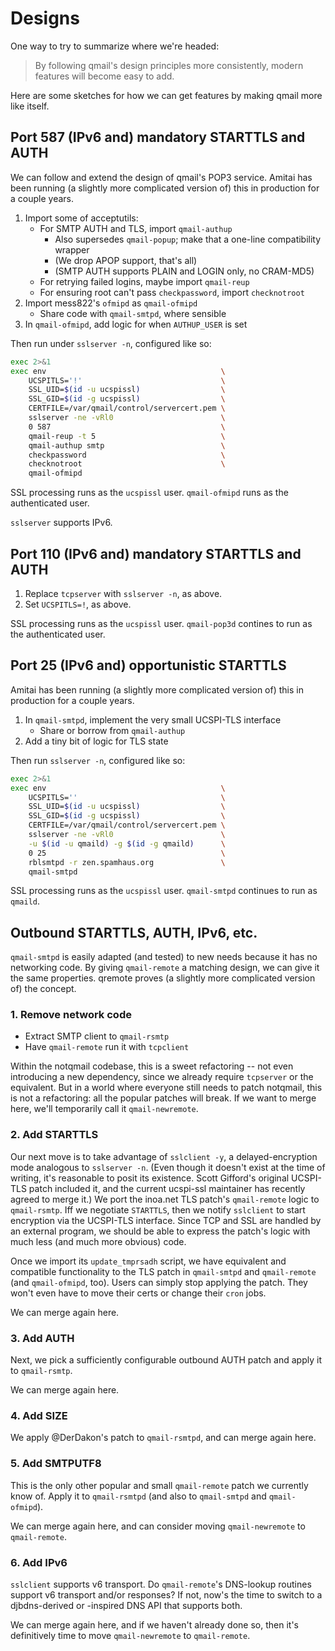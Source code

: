 # Designs

One way to try to summarize where we're headed:

> By following qmail's design principles more consistently, modern features will become easy to add.

Here are some sketches for how we can get features by making qmail more like itself.


## Port 587 (IPv6 and) mandatory STARTTLS and AUTH

We can follow and extend the design of qmail's POP3 service.
Amitai has been running (a slightly more complicated version of) this in production for a couple years.

1. Import some of acceptutils:
    - For SMTP AUTH and TLS, import `qmail-authup`
        - Also supersedes `qmail-popup`; make that a one-line compatibility wrapper
		- (We drop APOP support, that's all)
		- (SMTP AUTH supports PLAIN and LOGIN only, no CRAM-MD5)
    - For retrying failed logins, maybe import `qmail-reup`
    - For ensuring root can't pass `checkpassword`, import `checknotroot`
3. Import mess822's `ofmipd` as `qmail-ofmipd`
    - Share code with `qmail-smtpd`, where sensible
4. In `qmail-ofmipd`, add logic for when `AUTHUP_USER` is set

Then run under `sslserver -n`, configured like so:

```sh
exec 2>&1
exec env                                       \
    UCSPITLS='!'                               \
    SSL_UID=$(id -u ucspissl)                  \
    SSL_GID=$(id -g ucspissl)                  \
    CERTFILE=/var/qmail/control/servercert.pem \
    sslserver -ne -vRl0                        \
    0 587                                      \
    qmail-reup -t 5                            \
    qmail-authup smtp                          \
    checkpassword                              \
    checknotroot                               \
    qmail-ofmipd
```

SSL processing runs as the `ucspissl` user.
`qmail-ofmipd` runs as the authenticated user.

`sslserver` supports IPv6.


## Port 110 (IPv6 and) mandatory STARTTLS and AUTH

1. Replace `tcpserver` with `sslserver -n`, as above.
2. Set `UCSPITLS=!`, as above.

SSL processing runs as the `ucspissl` user.
`qmail-pop3d` contines to run as the authenticated user.


## Port 25 (IPv6 and) opportunistic STARTTLS

Amitai has been running (a slightly more complicated version of) this in production for a couple years.

1. In `qmail-smtpd`, implement the very small UCSPI-TLS interface
	- Share or borrow from `qmail-authup`
2. Add a tiny bit of logic for TLS state

Then run `sslserver -n`, configured like so:

```sh
exec 2>&1
exec env                                       \
    UCSPITLS=''                                \
    SSL_UID=$(id -u ucspissl)                  \
    SSL_GID=$(id -g ucspissl)                  \
    CERTFILE=/var/qmail/control/servercert.pem \
    sslserver -ne -vRl0                        \
    -u $(id -u qmaild) -g $(id -g qmaild)      \
    0 25                                       \
    rblsmtpd -r zen.spamhaus.org               \
    qmail-smtpd
```

SSL processing runs as the `ucspissl` user.
`qmail-smtpd` continues to run as `qmaild`.


## Outbound STARTTLS, AUTH, IPv6, etc.

`qmail-smtpd` is easily adapted (and tested) to new needs because it has no networking code.
By giving `qmail-remote` a matching design, we can give it the same properties.
qremote proves (a slightly more complicated version of) the concept.


### 1. Remove network code

- Extract SMTP client to `qmail-rsmtp`
- Have `qmail-remote` run it with `tcpclient`

Within the notqmail codebase, this is a sweet refactoring -- not even introducing a new dependency, since we already require `tcpserver` or the equivalent.
But in a world where everyone still needs to patch notqmail, this is not a refactoring: all the popular patches will break.
If we want to merge here, we'll temporarily call it `qmail-newremote`.


### 2. Add STARTTLS

Our next move is to take advantage of `sslclient -y`, a delayed-encryption mode analogous to `sslserver -n`.
(Even though it doesn't exist at the time of writing, it's reasonable to posit its existence. Scott Gifford's original UCSPI-TLS patch included it, and the current ucspi-ssl maintainer has recently agreed to merge it.)
We port the inoa.net TLS patch's `qmail-remote` logic to `qmail-rsmtp`.
Iff we negotiate `STARTTLS`, then we notify `sslclient` to start encryption via the UCSPI-TLS interface.
Since TCP and SSL are handled by an external program, we should be able to express the patch's logic with much less (and much more obvious) code.

Once we import its `update_tmprsadh` script, we have equivalent and compatible functionality to the TLS patch in `qmail-smtpd` and `qmail-remote` (and `qmail-ofmipd`, too).
Users can simply stop applying the patch.
They won't even have to move their certs or change their `cron` jobs.

We can merge again here.


### 3. Add AUTH

Next, we pick a sufficiently configurable outbound AUTH patch and apply it to `qmail-rsmtp`.

We can merge again here.


### 4. Add SIZE

We apply @DerDakon's patch to `qmail-rsmtpd`, and can merge again here.


### 5. Add SMTPUTF8

This is the only other popular and small `qmail-remote` patch we currently know of.
Apply it to `qmail-rsmtpd` (and also to `qmail-smtpd` and `qmail-ofmipd`).

We can merge again here, and can consider moving `qmail-newremote` to `qmail-remote`.


### 6. Add IPv6

`sslclient` supports v6 transport.
Do `qmail-remote`'s DNS-lookup routines support v6 transport and/or responses?
If not, now's the time to switch to a djbdns-derived or -inspired DNS API that supports both.

We can merge again here, and if we haven't already done so, then it's definitively time to move `qmail-newremote` to `qmail-remote`.